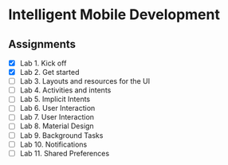 # Intelligent Mobile Development

## Assignments

- [x] Lab 1. Kick off
- [X] Lab 2. Get started
- [ ] Lab 3. Layouts and resources for the UI
- [ ] Lab 4. Activities and intents
- [ ] Lab 5. Implicit Intents
- [ ] Lab 6. User Interaction
- [ ] Lab 7. User Interaction
- [ ] Lab 8. Material Design
- [ ] Lab 9. Background Tasks
- [ ] Lab 10. Notifications
- [ ] Lab 11. Shared Preferences